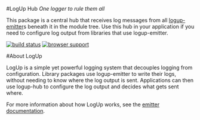 
#LogUp Hub
_One logger to rule them all_

This package is a central hub that receives log messages from all [logup-emitter](https://github.com/SLaks/logup-emitter)s beneath it in the module tree.  Use this hub in your application if you need to configure log output from libraries that use logup-emitter.


[![build status](https://secure.travis-ci.org/SLaks/logup-hub.png)](http://travis-ci.org/SLaks/logup-hub)
[![browser support](https://ci.testling.com/SLaks/logup-hub.png)](https://ci.testling.com/SLaks/logup-hub)

#About LogUp

LogUp is a simple yet powerful logging system that decouples logging from configuration.  Library packages use logup-emitter to write their logs, without needing to know where the log output is sent.  Applications can then use logup-hub to configure the log output and decides what gets sent where.

For more information about how LogUp works, see the [emitter documentation](https://github.com/SLaks/logup-emitter#about-logup).